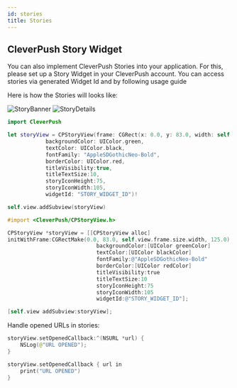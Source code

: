```yaml
---
id: stories
title: Stories
---
```


## CleverPush Story Widget

You can also implement CleverPush Stories into your application. For this, please set up a Story Widget in your CleverPush account. You can access stories via generated Widget Id and by following usage guide

Here is how the Stories will looks like:

![StoryBanner](https://user-images.githubusercontent.com/44965555/125643070-36a7fa6c-959f-4c6e-93e1-c73e9ac17886.png)
![StoryDetails](https://user-images.githubusercontent.com/44965555/125647371-a6d557e4-490e-4111-9276-7bd221e11cad.png)

<!--DOCUSAURUS_CODE_TABS-->

<!--Swift-->

```swift
import CleverPush

let storyView = CPStoryView(frame: CGRect(x: 0.0, y: 83.0, width: self.view.frame.size.width, height: 125.0 ),
            backgroundColor: UIColor.green,
            textColor: UIColor.black,
            fontFamily: "AppleSDGothicNeo-Bold",
            borderColor: UIColor.red,
            titleVisibility:true,
            titleTextSize:10,
            storyIconHeight:75,
            storyIconWidth:105,
            widgetId: "STORY_WIDGET_ID")!

self.view.addSubview(storyView)
```

<!--Objective-C-->

```objective-c
#import <CleverPush/CPStoryView.h>

CPStoryView *storyView = [[CPStoryView alloc] 
initWithFrame:CGRectMake(0.0, 83.0, self.view.frame.size.width, 125.0)
                            backgroundColor:[UIColor greenColor]
                            textColor:[UIColor blackColor]
                            fontFamily:@"AppleSDGothicNeo-Bold"
                            borderColor:[UIColor redColor]
                            titleVisibility:true
                            titleTextSize:10
                            storyIconHeight:75
                            storyIconWidth:105
                            widgetId:@"STORY_WIDGET_ID"];

[self.view addSubview:storyView];
```

<!--END_DOCUSAURUS_CODE_TABS-->

Handle opened URLs in stories:

<!--DOCUSAURUS_CODE_TABS-->

<!--Swift-->

```swift
storyView.setOpenedCallback:^(NSURL *url) {
    NSLog(@"URL OPENED");
}
```

<!--Objective-C-->

```objective-c
storyView.setOpenedCallback { url in
    print("URL OPENED")
}
```

<!--END_DOCUSAURUS_CODE_TABS-->


